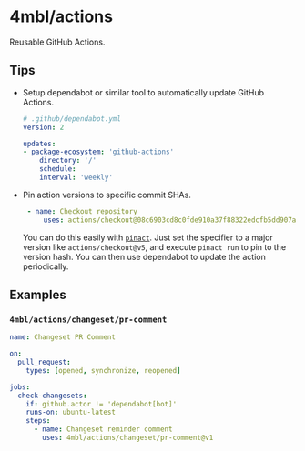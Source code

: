# 4mbl/actions

Reusable GitHub Actions.

## Tips

- Setup dependabot or similar tool to automatically update GitHub Actions.

  ```yaml
  # .github/dependabot.yml
  version: 2

  updates:
  - package-ecosystem: 'github-actions'
      directory: '/'
      schedule:
      interval: 'weekly'
  ```

- Pin action versions to specific commit SHAs.

  ```yaml
   - name: Checkout repository
       uses: actions/checkout@08c6903cd8c0fde910a37f88322edcfb5dd907a8 # v5.0.0
  ```

  You can do this easily with [`pinact`](https://github.com/suzuki-shunsuke/pinact). Just set the specifier to a major version like `actions/checkout@v5`, and execute `pinact run` to pin to the version hash. You can then use dependabot to update the action periodically.

## Examples

### `4mbl/actions/changeset/pr-comment`

```yaml
name: Changeset PR Comment

on:
  pull_request:
    types: [opened, synchronize, reopened]

jobs:
  check-changesets:
    if: github.actor != 'dependabot[bot]'
    runs-on: ubuntu-latest
    steps:
      - name: Changeset reminder comment
        uses: 4mbl/actions/changeset/pr-comment@v1
```
